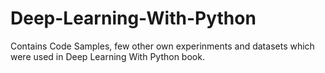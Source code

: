 # Deep-Learning-With-Python
Contains Code Samples, few other own experinments and datasets which were used in Deep Learning With Python book.
